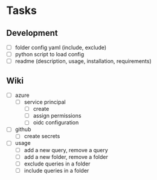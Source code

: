 # Tasks

## Development

- [ ] folder config yaml (include, exclude)
- [ ] python script to load config
- [ ] readme (description, usage, installation, requirements)

## Wiki

- [ ] azure
  - [ ] service principal
    - [ ] create
    - [ ] assign permissions
    - [ ] oidc configuration

- [ ] github
  - [ ] create secrets

- [ ] usage
  - [ ] add a new query, remove a query
  - [ ] add a new folder, remove a folder
  - [ ] exclude queries in a folder
  - [ ] include queries in a folder
